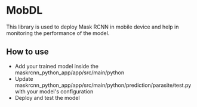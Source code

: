 # MobDL

This library is used to deploy Mask RCNN in mobile device and help in monitoring the performance of the model.

## How to use

 - Add your trained model inside the maskrcnn_python_app/app/src/main/python 
 - Update maskrcnn_python_app/app/src/main/python/prediction/parasite/test.py with your model's configuration
 - Deploy and test the model
